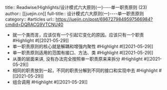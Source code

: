 title:: Readwise/Highlights/设计模式六大原则(一)----单一职责原则 (23)
author:: [[juejin.cn]]
full-title:: 设计模式六大原则(一)----单一职责原则
category:: #articles
url:: https://juejin.cn/post/6967279849597566984?cmdid=DQRACG9VTCNU40

- 就一个类而言，应该仅有一个引起它变化的原因。应该只有一个职责 #Highlight #[[2021-05-29]]
- 单一职责原则的核心就是解耦和增强内聚性 #Highlight #[[2021-05-29]]
- 单一职责原则适用的范围有接口、方法、类 #Highlight #[[2021-05-29]]
- 从类的层面来讲, 没有办法完全按照单一职责原来来拆分 #Highlight #[[2021-05-29]]
- 相同的职责放到一起，不同的职责分解到不同的接口和实现中去 #Highlight #[[2021-05-29]]
- 组合调用 #Highlight #[[2021-05-29]]